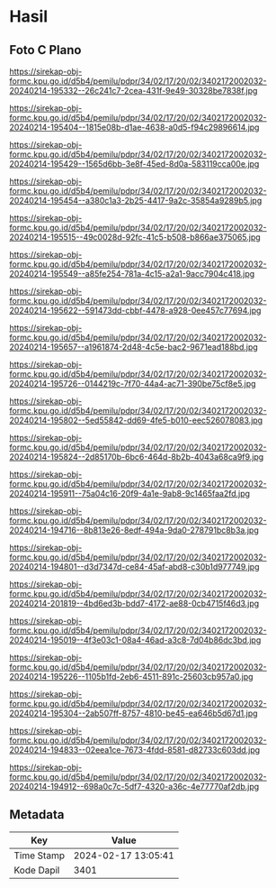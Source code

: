 # Hasil

## Foto C Plano

https://sirekap-obj-formc.kpu.go.id/d5b4/pemilu/pdpr/34/02/17/20/02/3402172002032-20240214-195332--26c241c7-2cea-431f-9e49-30328be7838f.jpg

https://sirekap-obj-formc.kpu.go.id/d5b4/pemilu/pdpr/34/02/17/20/02/3402172002032-20240214-195404--1815e08b-d1ae-4638-a0d5-f94c29896614.jpg

https://sirekap-obj-formc.kpu.go.id/d5b4/pemilu/pdpr/34/02/17/20/02/3402172002032-20240214-195429--1565d6bb-3e8f-45ed-8d0a-583119cca00e.jpg

https://sirekap-obj-formc.kpu.go.id/d5b4/pemilu/pdpr/34/02/17/20/02/3402172002032-20240214-195454--a380c1a3-2b25-4417-9a2c-35854a9289b5.jpg

https://sirekap-obj-formc.kpu.go.id/d5b4/pemilu/pdpr/34/02/17/20/02/3402172002032-20240214-195515--49c0028d-92fc-41c5-b508-b866ae375065.jpg

https://sirekap-obj-formc.kpu.go.id/d5b4/pemilu/pdpr/34/02/17/20/02/3402172002032-20240214-195549--a85fe254-781a-4c15-a2a1-9acc7904c418.jpg

https://sirekap-obj-formc.kpu.go.id/d5b4/pemilu/pdpr/34/02/17/20/02/3402172002032-20240214-195622--591473dd-cbbf-4478-a928-0ee457c77694.jpg

https://sirekap-obj-formc.kpu.go.id/d5b4/pemilu/pdpr/34/02/17/20/02/3402172002032-20240214-195657--a1961874-2d48-4c5e-bac2-9671ead188bd.jpg

https://sirekap-obj-formc.kpu.go.id/d5b4/pemilu/pdpr/34/02/17/20/02/3402172002032-20240214-195726--0144219c-7f70-44a4-ac71-390be75cf8e5.jpg

https://sirekap-obj-formc.kpu.go.id/d5b4/pemilu/pdpr/34/02/17/20/02/3402172002032-20240214-195802--5ed55842-dd69-4fe5-b010-eec526078083.jpg

https://sirekap-obj-formc.kpu.go.id/d5b4/pemilu/pdpr/34/02/17/20/02/3402172002032-20240214-195824--2d85170b-6bc6-464d-8b2b-4043a68ca9f9.jpg

https://sirekap-obj-formc.kpu.go.id/d5b4/pemilu/pdpr/34/02/17/20/02/3402172002032-20240214-195911--75a04c16-20f9-4a1e-9ab8-9c1465faa2fd.jpg

https://sirekap-obj-formc.kpu.go.id/d5b4/pemilu/pdpr/34/02/17/20/02/3402172002032-20240214-194716--8b813e26-8edf-494a-9da0-278791bc8b3a.jpg

https://sirekap-obj-formc.kpu.go.id/d5b4/pemilu/pdpr/34/02/17/20/02/3402172002032-20240214-194801--d3d7347d-ce84-45af-abd8-c30b1d977749.jpg

https://sirekap-obj-formc.kpu.go.id/d5b4/pemilu/pdpr/34/02/17/20/02/3402172002032-20240214-201819--4bd6ed3b-bdd7-4172-ae88-0cb4715f46d3.jpg

https://sirekap-obj-formc.kpu.go.id/d5b4/pemilu/pdpr/34/02/17/20/02/3402172002032-20240214-195019--4f3e03c1-08a4-46ad-a3c8-7d04b86dc3bd.jpg

https://sirekap-obj-formc.kpu.go.id/d5b4/pemilu/pdpr/34/02/17/20/02/3402172002032-20240214-195226--1105b1fd-2eb6-4511-891c-25603cb957a0.jpg

https://sirekap-obj-formc.kpu.go.id/d5b4/pemilu/pdpr/34/02/17/20/02/3402172002032-20240214-195304--2ab507ff-8757-4810-be45-ea646b5d67d1.jpg

https://sirekap-obj-formc.kpu.go.id/d5b4/pemilu/pdpr/34/02/17/20/02/3402172002032-20240214-194833--02eea1ce-7673-4fdd-8581-d82733c603dd.jpg

https://sirekap-obj-formc.kpu.go.id/d5b4/pemilu/pdpr/34/02/17/20/02/3402172002032-20240214-194912--698a0c7c-5df7-4320-a36c-4e77770af2db.jpg


## Metadata

| Key        | Value               |
| ---------- | ------------------- |
| Time Stamp | 2024-02-17 13:05:41 |
| Kode Dapil | 3401                |



